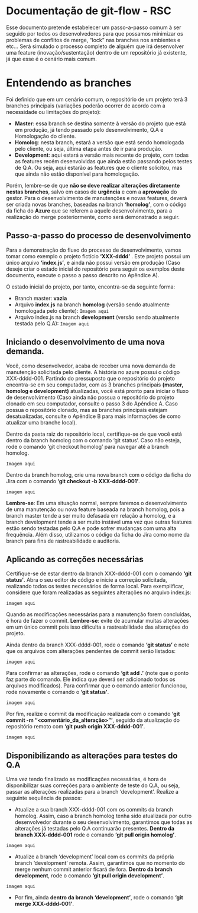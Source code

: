 # Documentação de git-flow - RSC

Esse documento pretende estabelecer um passo-a-passo comum à ser seguido por todos os desenvolvedores para que possamos minimizar os problemas de conflitos de merge, “lock” nas branches nos ambientes e etc…
Será simulado o processo completo de alguém que irá desenvolver uma feature (inovação/sustentação) dentro de um repositório já existente, já que esse é o cenário mais comum.


# Entendendo as branches
Foi definido que em um cenário comum, o repositório de um projeto terá 3 branches principais (variações poderão ocorrer de acordo com a necessidade ou limitações do projeto):
 - **Master**: essa branch se destina somente à versão do projeto que está em produção, já tendo passado pelo desenvolvimento, Q.A e Homologação do cliente.
 - **Homolog**: nesta branch, estará a versão que está sendo homologada pelo cliente, ou seja, última etapa antes de ir para produção.
 - **Development**: aqui estará a versão mais recente do projeto, com todas as features recém desenvolvidas que ainda estão passando pelos testes de Q.A. Ou seja, aqui estarão as features que o cliente solicitou, mas que ainda não estão disponível para homologação.

 Porém, lembre-se de que **não se deve realizar alterações diretamente nestas branches**, salvo em casos de **urgência** e com a **aprovação** do gestor. Para o desenvolvimento de manutenções e novas features, deverá ser criada novas branches, baseadas na branch **‘homolog’**, com o código da ficha do **Azure** que se referem a aquele desenvolvimento, para a realização do merge posteriormente, como será demonstrado a seguir.


## Passo-a-passo do processo de desenvolvimento
Para a demonstração do fluxo do processo de desenvolvimento, vamos tomar como exemplo o projeto fictício **‘XXX-dddd’** . Este projeto possui um único arquivo **‘index.js’**, e ainda não possui versão em produção (Caso deseje criar o estado inicial do repositório para seguir os exemplos deste documento, execute o passo a passo descrito no Apêndice A).

O estado inicial do projeto, por tanto, encontra-se da seguinte forma:

  - Branch master: **vazia**
  - Arquivo **index.js** na branch **homolog** (versão sendo atualmente homologada pelo cliente):
  ```Imagem aqui```
  - Arquivo index.js na branch **development** (versão sendo atualmente testada pelo Q.A):
  ```Imagem aqui```

## Iniciando o desenvolvimento de uma nova demanda.

Você, como desenvolvedor, acaba de receber uma nova demanda de manutenção solicitada pelo cliente. A história no azure possui o código XXX-dddd-001. Partindo do pressuposto que o repositório do projeto encontra-se em seu computador, com as 3 branches principais **(master, homolog e development)** atualizadas, você está pronto para iniciar o fluxo de desenvolvimento (Caso ainda não possua o repositório do projeto clonado em seu computador, consulte o passo 3 do Apêndice A. Caso possua o repositório clonado, mas as branches principais estejam desatualizadas, consulte o Apêndice B para mais informações de como atualizar uma branche local).

Dentro da pasta raiz do repositório local, certifique-se de que você está dentro da branch homolog com o comando ‘git status’. Caso não esteja, rode o comando ‘git checkout homolog’ para navegar até a branch homolog.

```Imagem aqui```

Dentro da branch homolog, crie uma nova branch com o código da ficha do Jira com o comando **‘git checkout -b XXX-dddd-001’**.

```imagem aqui```

**Lembre-se**: Em uma situação normal, sempre faremos o desenvolvimento de uma manutenção ou nova feature baseada na branch homolog, pois a branch master tende a ser muito defasada em relação a homolog, e a branch development tende a ser muito instável uma vez que outras features estão sendo testadas pelo Q.A e pode sofrer mudanças com uma alta frequência. Além disso, utilizamos o código da ficha do Jira como nome da branch para fins de rastreabilidade e auditoria. 


## Aplicando as correções necessárias

Certifique-se de estar dentro da branch XXX-dddd-001 com o comando **‘git status’**. Abra o seu editor de código e inicie a correção solicitada, realizando todos os testes necessários de forma local. Para exemplificar, considere que foram realizadas as seguintes alterações no arquivo index.js:

```imagem aqui ```

Quando as modificações necessárias para a manutenção forem concluídas, é hora de fazer o commit. **Lembre-se**: evite de acumular muitas alterações em um único commit pois isso dificulta a rastreabilidade das alterações do projeto.

Ainda dentro da branch XXX-dddd-001, rode o comando **‘git status’** e note que os arquivos com alterações pendentes de commit serão listados:

```imagem aqui ```

Para confirmar as alterações, rode o comando **‘git add .’** (note que o ponto faz parte do comando. Ele indica que deverá ser adicionado todos os arquivos modificados). Para confirmar que o comando anterior funcionou, rode novamente o comando o **‘git status’**.

```imagem aqui ```

 Por fim, realize o commit da modificação realizada com o comando **‘git commit -m “<comentário_da_alteração>”’**, seguido da atualização do repositório remoto com **‘git push origin XXX-dddd-001’**.

 ```imagem aqui ```


## Disponibilizando as alterações para testes do Q.A

Uma vez tendo finalizado as modificações necessárias, é hora de disponibilizar suas correções para o ambiente de teste do Q.A, ou seja, passar as alterações realizadas para a branch ‘development’. Realize a seguinte sequência de passos:

- Atualize a sua branch XXX-dddd-001 com os commits da branch homolog. Assim, caso a branch homolog tenha sido atualizada por outro desenvolvedor durante o seu desenvolvimento, garantimos que todas as alterações já testadas pelo Q.A continuarão presentes. **Dentro da branch XXX-dddd-001** rode o comando **‘git pull origin homolog’**.

```imagem aqui```

- Atualize a branch ‘development’ local com os commits da própria branch ‘development’ remota. Assim, garantimos que no momento do merge nenhum commit anterior ficará de fora. **Dentro da branch development**, rode o comando **‘git pull origin development’**.


```imagem aqui```
- Por fim, ainda **dentro da branch ‘development’**, rode o comando **‘git merge XXX-dddd-001’**.



